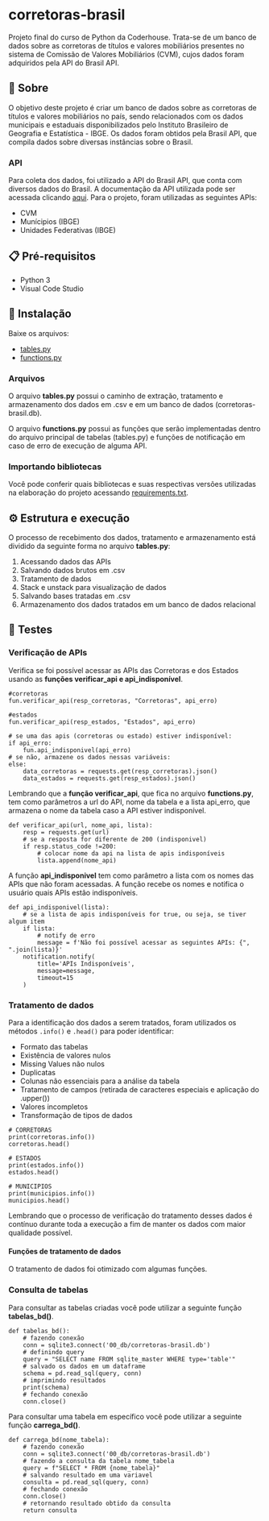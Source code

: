 # corretoras-brasil

Projeto final do curso de Python da Coderhouse. Trata-se de um banco de dados sobre as corretoras de títulos e valores mobiliários presentes no sistema de Comissão de Valores Mobiliários (CVM), cujos dados foram adquiridos pela API do Brasil API.

## 📌 Sobre

O objetivo deste projeto é criar um banco de dados sobre as corretoras de títulos e valores mobiliários no país, sendo relacionados com os dados municipais e estaduais disponibilizados pelo Instituto Brasileiro de Geografia e Estatística - IBGE. Os dados foram obtidos pela Brasil API, que compila dados sobre diversas instâncias sobre o Brasil.

### API

Para coleta dos dados, foi utilizado a API do Brasil API, que conta com diversos dados do Brasil. A documentação da API utilizada pode ser acessada clicando [aqui](https://brasilapi.com.br/docs#tag/Corretoras). Para o projeto, foram utilizadas as seguintes APIs:

- CVM
- Munícipios (IBGE)
- Unidades Federativas (IBGE)

## 📋 Pré-requisitos

- Python 3
- Visual Code Studio

## 🔧 Instalação

Baixe os arquivos:

- [tables.py]()
- [functions.py]()

### Arquivos

O arquivo **tables.py** possui o caminho de extração, tratamento e armazenamento dos dados em .csv e em um banco de dados (corretoras-brasil.db).

O arquivo **functions.py** possui as funções que serão implementadas dentro do arquivo principal de tabelas (tables.py) e funções de notificação em caso de erro de execução de alguma API.

### Importando bibliotecas

Você pode conferir quais bibliotecas e suas respectivas versões utilizadas na elaboração do projeto acessando [requirements.txt]().

## ⚙️ Estrutura e execução

O processo de recebimento dos dados, tratamento e armazenamento está dividido da seguinte forma no arquivo **tables.py**:

1. Acessando dados das APIs
2. Salvando dados brutos em .csv
3. Tratamento de dados
4. Stack e unstack para visualização de dados
5. Salvando bases tratadas em .csv
6. Armazenamento dos dados tratados em um banco de dados relacional

## 🔩 Testes

### Verificação de APIs

Verifica se foi possível acessar as APIs das Corretoras e dos Estados usando as **funções verificar_api e api_indisponível**.

```
#corretoras
fun.verificar_api(resp_corretoras, "Corretoras", api_erro)

#estados
fun.verificar_api(resp_estados, "Estados", api_erro)

# se uma das apis (corretoras ou estado) estiver indisponível:
if api_erro:
    fun.api_indisponivel(api_erro)
# se não, armazene os dados nessas variáveis:
else:
    data_corretoras = requests.get(resp_corretoras).json()
    data_estados = requests.get(resp_estados).json()
```

Lembrando que a **função verificar_api**, que fica no arquivo **functions.py**, tem como parâmetros a url do API, nome da tabela e a lista api_erro, que armazena o nome da tabela caso a API estiver indisponível.

```
def verificar_api(url, nome_api, lista):
    resp = requests.get(url)
    # se a resposta for diferente de 200 (indisponivel)
    if resp.status_code !=200:
        # colocar nome da api na lista de apis indisponíveis
        lista.append(nome_api)
```

A função **api_indisponivel** tem como parâmetro a lista com os nomes das APIs que não foram acessadas. A função recebe os nomes e notifica o usuário quais APIs estão indisponíveis.

```
def api_indisponivel(lista):
    # se a lista de apis indisponíveis for true, ou seja, se tiver algum item
    if lista:
        # notify de erro
        message = f'Não foi possível acessar as seguintes APIs: {", ".join(lista)}'
    notification.notify(
        title='APIs Indisponíveis',
        message=message,
        timeout=15
    )
```

### Tratamento de dados

Para a identificação dos dados a serem tratados, foram utilizados os métodos `.info()` e `.head()` para poder identificar:

- Formato das tabelas
- Existência de valores nulos
- Missing Values não nulos
- Duplicatas
- Colunas não essenciais para a análise da tabela
- Tratamento de campos (retirada de caracteres especiais e aplicação do .upper())
- Valores incompletos
- Transformação de tipos de dados

```
# CORRETORAS
print(corretoras.info())
corretoras.head()

# ESTADOS
print(estados.info())
estados.head()

# MUNICIPIOS
print(municipios.info())
municipios.head()
```

Lembrando que o processo de verificação do tratamento desses dados é contínuo durante toda a execução a fim de manter os dados com maior qualidade possível.

#### Funções de tratamento de dados

O tratamento de dados foi otimizado com algumas funções.

### Consulta de tabelas

Para consultar as tabelas criadas você pode utilizar a seguinte função **tabelas_bd()**.

```
def tabelas_bd():
    # fazendo conexão
    conn = sqlite3.connect('00_db/corretoras-brasil.db')
    # definindo query
    query = "SELECT name FROM sqlite_master WHERE type='table'"
    # salvado os dados em um dataframe
    schema = pd.read_sql(query, conn)
    # imprimindo resultados
    print(schema)
    # fechando conexão
    conn.close()
```

Para consultar uma tabela em específico você pode utilizar a seguinte função **carrega_bd()**.

```
def carrega_bd(nome_tabela):
    # fazendo conexão
    conn = sqlite3.connect('00_db/corretoras-brasil.db')
    # fazendo a consulta da tabela nome_tabela
    query = f"SELECT * FROM {nome_tabela}"
    # salvando resultado em uma variavel
    consulta = pd.read_sql(query, conn)
    # fechando conexão
    conn.close()
    # retornando resultado obtido da consulta
    return consulta
```
